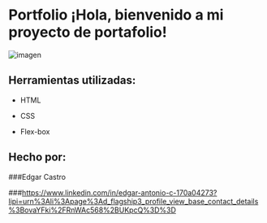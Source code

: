 # Portfolio ¡Hola, bienvenido a mi proyecto de portafolio!

![imagen](https://cdn1.gnarususercontent.com.br/6/450324/9facae6f-79bf-48f3-b3a9-b4f9284802d7.png)  
## Herramientas utilizadas:

* HTML

* CSS

* Flex-box

## Hecho por:

###Edgar Castro

###https://www.linkedin.com/in/edgar-antonio-c-170a04273?lipi=urn%3Ali%3Apage%3Ad_flagship3_profile_view_base_contact_details%3BovaYFki%2FRnWAc568%2BUKpcQ%3D%3D
